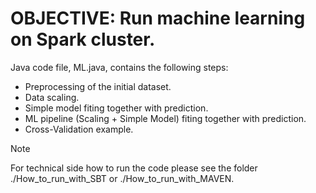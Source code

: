 # OBJECTIVE: Run machine learning on Spark cluster.
Java code file, ML.java, contains the following steps:
* Preprocessing of the initial dataset.
* Data scaling.
* Simple model fiting together with prediction.
* ML pipeline (Scaling + Simple Model) fiting together with prediction. 
* Cross-Validation example. 
> [!NOTE]
> For technical side how to run the code please see the folder ./How_to_run_with_SBT or ./How_to_run_with_MAVEN.
